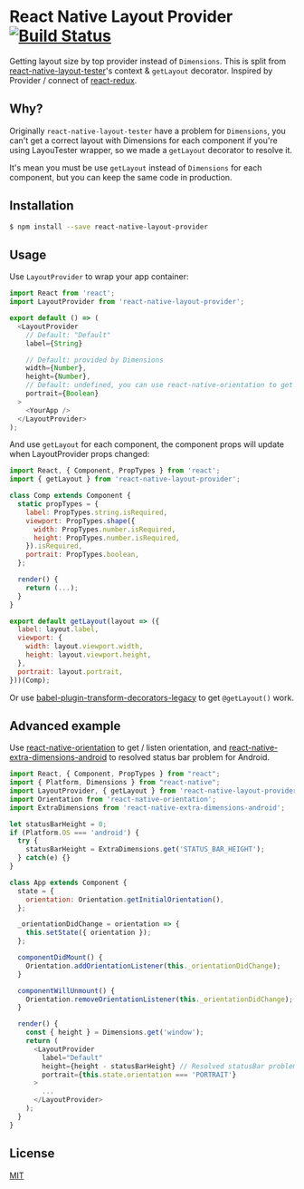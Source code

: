 # React Native Layout Provider [![Build Status](https://travis-ci.org/jhen0409/react-native-layout-provider.svg?branch=master)](https://travis-ci.org/jhen0409/react-native-layout-provider)

Getting layout size by top provider instead of `Dimensions`. This is split from [react-native-layout-tester](https://github.com/machadogj/react-native-layout-tester)'s context & `getLayout` decorator. Inspired by Provider / connect of [react-redux](https://github.com/reactjs/react-redux).

## Why?

Originally `react-native-layout-tester` have a problem for `Dimensions`, you can't get a correct layout with Dimensions for each component if you're using LayouTester wrapper, so we made a `getLayout` decorator to resolve it.

It's mean you must be use `getLayout` instead of `Dimensions` for each component, but you can keep the same code in production.

## Installation

```bash
$ npm install --save react-native-layout-provider
```

## Usage

Use `LayoutProvider` to wrap your app container:

```js
import React from 'react';
import LayoutProvider from 'react-native-layout-provider';

export default () => (
  <LayoutProvider
    // Default: "Default"
    label={String}

    // Default: provided by Dimensions
    width={Number},
    height={Number},
    // Default: undefined, you can use react-native-orientation to get portrait
    portrait={Boolean}
  >
    <YourApp />
  </LayoutProvider>
);
```

And use `getLayout` for each component, the component props will update when LayoutProvider props changed:

```js
import React, { Component, PropTypes } from 'react';
import { getLayout } from 'react-native-layout-provider';

class Comp extends Component {
  static propTypes = {
    label: PropTypes.string.isRequired,
    viewport: PropTypes.shape({
      width: PropTypes.number.isRequired,
      height: PropTypes.number.isRequired,
    }).isRequired,
    portrait: PropTypes.boolean,
  };

  render() {
    return (...);
  }
}

export default getLayout(layout => ({
  label: layout.label,
  viewport: {
    width: layout.viewport.width,
    height: layout.viewport.height,
  },
  portrait: layout.portrait,
}))(Comp);
```

Or use [babel-plugin-transform-decorators-legacy](https://github.com/loganfsmyth/babel-plugin-transform-decorators-legacy) to get `@getLayout()` work.

## Advanced example

Use [react-native-orientation](https://github.com/yamill/react-native-orientation) to get / listen orientation, and [react-native-extra-dimensions-android](https://github.com/jaysoo/react-native-extra-dimensions-android) to resolved status bar problem for Android.

```js
import React, { Component, PropTypes } from "react";
import { Platform, Dimensions } from "react-native";
import LayoutProvider, { getLayout } from 'react-native-layout-provider';
import Orientation from 'react-native-orientation';
import ExtraDimensions from 'react-native-extra-dimensions-android';

let statusBarHeight = 0;
if (Platform.OS === 'android') {
  try {
    statusBarHeight = ExtraDimensions.get('STATUS_BAR_HEIGHT');
  } catch(e) {}
}

class App extends Component {
  state = {
    orientation: Orientation.getInitialOrientation(),
  };

  _orientationDidChange = orientation => {
    this.setState({ orientation });
  };

  componentDidMount() {
    Orientation.addOrientationListener(this._orientationDidChange);
  }

  componentWillUnmount() {
    Orientation.removeOrientationListener(this._orientationDidChange);
  }

  render() {
    const { height } = Dimensions.get('window');
    return (
      <LayoutProvider
        label="Default"
        height={height - statusBarHeight} // Resolved statusBar problem for Android
        portrait={this.state.orientation === 'PORTRAIT'}
      >
        ...
      </LayoutProvider>
    );
  }
}
```

## License

[MIT](LICENSE)
